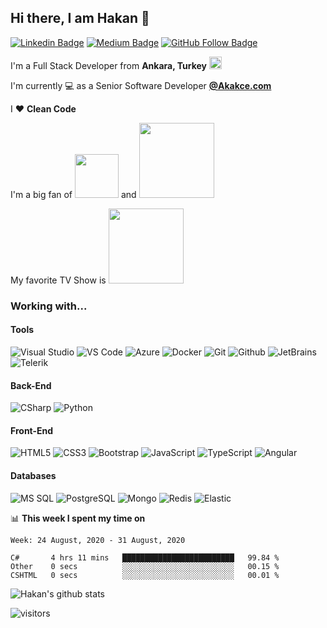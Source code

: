 ## Hi there, I am Hakan 👋

[![Linkedin Badge](https://img.shields.io/badge/-Linkedin-blue?style=flat&logo=Linkedin&logoColor=white&link=https://www.linkedin.com/in/hgunay/)](https://www.linkedin.com/in/hgunay/) 
[![Medium Badge](https://img.shields.io/badge/-Medium-black?style=flat&logo=Medium&logoColor=white&link=https://medium.com/@hakangunay)](https://medium.com/@hakangunay) 
[![GitHub Follow Badge](https://img.shields.io/github/followers/hgunay?label=follow&style=social)](https://github.com/hgunay)

I'm a Full Stack Developer from  **Ankara, Turkey** <img src="https://raw.githubusercontent.com/hgunay/hgunay/master/images/turkiye.png" width="20" />

I'm currently :computer: as a Senior Software Developer **[@Akakce.com](https://www.akakce.com)**

I :heart: **Clean Code** 

I'm a big fan of <img src="https://raw.githubusercontent.com/hgunay/hgunay/master/images/starwars.png" width="70" /> and <img src="https://raw.githubusercontent.com/hgunay/hgunay/master/images/lotr.png" width="120" />

My favorite TV Show is <img src="https://raw.githubusercontent.com/hgunay/hgunay/master/images/poi.png" width="120" />

### Working with...

#### Tools

![Visual Studio](https://img.shields.io/badge/-Visual%20Studio-5C2D91?style=flat&logo=visual-studio&logoColor=fff)
![VS Code](http://img.shields.io/badge/-VS%20Code-007ACC?style=flat&logo=visual-studio-code&logoColor=fff)
![Azure](https://img.shields.io/badge/-Microsoft%20Azure-0089D6?style=flat&logo=Microsoft%20Azure&logoColor=fff)
![Docker](https://img.shields.io/badge/-Docker-2496ED?style=flat&logo=Docker&logoColor=fff)
![Git](https://img.shields.io/badge/-Git-F05032?style=flat&logo=Git&logoColor=fff)
![Github](https://img.shields.io/badge/-Github-181717?style=flat&logo=Github&logoColor=fff)
![JetBrains](https://img.shields.io/badge/-Jetbrains-000000?style=flat&logo=Jetbrains&logoColor=fff)
![Telerik](https://img.shields.io/badge/-Telerik-5ce500?style=flat&logoColor=fff)



#### Back-End

![CSharp](https://img.shields.io/badge/-C%23-239120?style=flat&logo=c%20sharp&logoColor=fff)
![Python](https://img.shields.io/badge/-Python-3776AB?style=flat&logo=python&logoColor=fff)

#### Front-End

![HTML5](https://img.shields.io/badge/-HTML5-E34F26?style=flat&logo=HTML5&logoColor=fff)
![CSS3](https://img.shields.io/badge/-CSS3-1572B6?style=flat&logo=CSS3&logoColor=fff)
![Bootstrap](https://img.shields.io/badge/-Bootstrap-563D7C?style=flat&logo=bootstrap&logoColor=fff)
![JavaScript](https://img.shields.io/badge/-JavaScript-F7DF1E?style=flat&logo=javascript&logoColor=000)
![TypeScript](https://img.shields.io/badge/-TypeScript-007ACC?style=flat&logo=typescript&logoColor=fff)
![Angular](https://img.shields.io/badge/-Angular-DD0031?style=flat&logo=angular&logoColor=fff)

#### Databases

![MS SQL](https://img.shields.io/badge/-MS%20SQL-CC2927?style=flat&logo=microsoft%20sql%20server&logoColor=fff)
![PostgreSQL](https://img.shields.io/badge/-PostgreSQL-336791?style=flat&logo=postgresql)
![Mongo](https://img.shields.io/badge/-Mongo-47A248?style=flat&logo=Mongodb&logoColor=fff)
![Redis](https://img.shields.io/badge/-Redis-DC382D?style=flat&logo=Redis&logoColor=fff)
![Elastic](https://img.shields.io/badge/-Elastic%20Search-005571?style=flat&logo=ElasticSearch&logoColor=fff)

📊 **This week I spent my time on**
<!--START_SECTION:waka-->
```text
Week: 24 August, 2020 - 31 August, 2020

C#       4 hrs 11 mins   █████████████████████████   99.84 % 
Other    0 secs          ░░░░░░░░░░░░░░░░░░░░░░░░░   00.15 % 
CSHTML   0 secs          ░░░░░░░░░░░░░░░░░░░░░░░░░   00.01 % 
```
<!--END_SECTION:waka-->

![Hakan's github stats](https://github-readme-stats.vercel.app/api?username=hgunay&show_icons=true&theme=nightowl)

![visitors](https://visitor-badge.laobi.icu/badge?page_id=hgunay)
